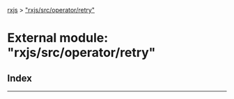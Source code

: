 [rxjs](../README.md) > ["rxjs/src/operator/retry"](../modules/_rxjs_src_operator_retry_.md)

# External module: "rxjs/src/operator/retry"

## Index

---

